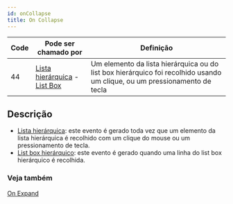 ```yaml
---
id: onCollapse
title: On Collapse
---
```


| Code | Pode ser chamado por                                                                            | Definição                                                                                                                 |
| ---- | ----------------------------------------------------------------------------------------------- | ------------------------------------------------------------------------------------------------------------------------- |
| 44   | [Lista hierárquica](FormObjects/list_overview.md) - [List Box](FormObjects/listbox_overview.md) | Um elemento da lista hierárquica ou do list box hierárquico foi recolhido usando um clique, ou um pressionamento de tecla |


## Descrição

- [Lista hierárquica](FormObjects/list_overview.md): este evento é gerado toda vez que um elemento da lista hierárquica é recolhido com um clique do mouse ou um pressionamento de tecla.
- [List box hierárquico](FormObjects/listbox_overview.md#hierarchical-list-boxes): este evento é gerado quando uma linha do list box hierárquico é recolhida.


### Veja também
[On Expand](onExpand.md)